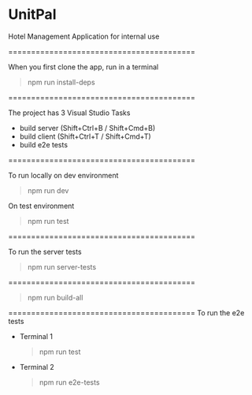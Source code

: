 # UnitPal

Hotel Management Application for internal use

=========================================

When you first clone the app, run in a terminal
> npm run install-deps

=========================================

The project has 3 Visual Studio Tasks
 - build server (Shift+Ctrl+B / Shift+Cmd+B)
 - build client (Shift+Ctrl+T / Shift+Cmd+T)
 - build e2e tests
 
=========================================

To run locally on dev environment
> npm run dev

On test environment
> npm run test

=========================================

To run the server tests
> npm run server-tests

=========================================

> npm run build-all

=========================================
To run the e2e tests
 - Terminal 1
	> npm run test
 - Terminal 2
	> npm run e2e-tests